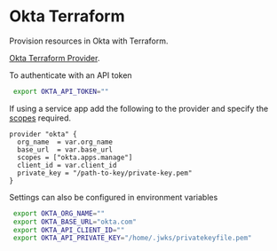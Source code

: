 # Okta Terraform

Provision resources in Okta with Terraform.

[Okta Terraform Provider].

To authenticate with an API token

```bash
 export OKTA_API_TOKEN=""
```


If using a service app add the following to the provider and specify the [scopes] required.

```hcl
provider "okta" {
  org_name  = var.org_name
  base_url  = var.base_url
  scopes = ["okta.apps.manage"]
  client_id = var.client_id
  private_key = "/path-to-key/private-key.pem"
}
```

Settings can also be configured in environment variables

```bash
 export OKTA_ORG_NAME=""
 export OKTA_BASE_URL="okta.com"
 export OKTA_API_CLIENT_ID=""
 export OKTA_API_PRIVATE_KEY="/home/.jwks/privatekeyfile.pem"
```

[Okta Terraform Provider]: https://registry.terraform.io/providers/okta/okta/latest/docs
[scopes]: https://developer.okta.com/docs/guides/implement-oauth-for-okta/scopes/